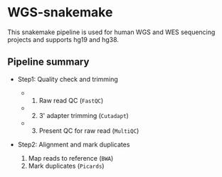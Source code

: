 # WGS-snakemake

This snakemake pipeline is used for human WGS and WES sequencing projects and supports hg19 and hg38.

## Pipeline summary

- Step1: Quality check and trimming
  + 1. Raw read QC (`FastQC`)
  + 2. 3' adapter trimming (`Cutadapt`)
  + 3. Present QC for raw read (`MultiQC`)
  
- Step2: Alignment and mark duplicates
  1. Map reads to reference (`BWA`)
  2. Mark duplicates (`Picards`)

